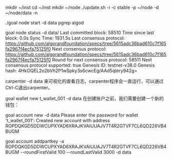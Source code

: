 mkdir ~/inst
cd ~/inst
mkdir ~/node
./update.sh -i -c stable -p ~/node -d ~/node/data -n

./goal node start -d data
pgrep  algod

goal node status  -d data/
Last committed block: 58510
Time since last block: 0.0s
Sync Time: 1931.5s
Last consensus protocol: https://github.com/algorandfoundation/specs/tree/5615adc36bad610c7f165fa2967f4ecfa75125f0
Next consensus protocol: https://github.com/algorandfoundation/specs/tree/5615adc36bad610c7f165fa2967f4ecfa75125f0
Round for next consensus protocol: 58511
Next consensus protocol supported: true
Genesis ID: testnet-v38.0
Genesis hash: 4HkOQEL2o2bVh2P1wSpky3s6cwcEg/AAd5qlery942g=


carpenter -d data
来可视化的查看日志。carpenter程序会一直运行，可以通过 Ctrl-C退出carpenter。

goal wallet new t_wallet_001 -d data
在创建账户之前，我们需要创建一个新的钱包：

goal account new -d data
Please enter the password for wallet 't_wallet_001': 
Created new account with address ROPDQKGD5DDWCUPXYAD6XRAJKVAIUUAJV7T4R2GTVF7CL6QD226VB4BUGM

goal account addpartkey -a  ROPDQKGD5DDWCUPXYAD6XRAJKVAIUUAJV7T4R2GTVF7CL6QD226VB4BUGM --roundFirstValid 100 --roundLastValid 3000 -d data
